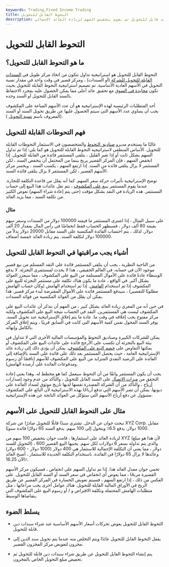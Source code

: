 ```yaml
---
keywords: Trading,Fixed Income Trading
title: التحوط القابل للتحويل
description: التحوط القابل للتحويل هو إستراتيجية حيث يقوم المستثمر بشراء سند قابل للتحويل ثم يقوم بتخفيض السهم لزيادة العائد الإجمالي.
---
```


# التحوط القابل للتحويل
## ما هو التحوط القابل للتحويل؟

التحوط القابل للتحويل هو استراتيجية تداول تتكون من اتخاذ مركز طويل في [السندات القابلة للتحويل للشركة](/convertiblebond) (أو السندات) ، ومركز قصير في وقت واحد في مقدار نسبة التحويل في الأسهم العادية الأساسية. تم تصميم استراتيجية التحوط القابلة للتحويل بحيث تكون [محايدة في السوق](/marketneutral) مع تحقيق عائد أعلى مما يمكن الحصول عليه بمجرد الاحتفاظ بالسند القابل للتحويل أو السند وحده.

أحد المتطلبات الرئيسية لهذه الإستراتيجية هو أن عدد الأسهم المباعة على المكشوف يجب أن يساوي عدد الأسهم التي سيتم الحصول عليها عن طريق تحويل السند أو السند (المعروف باسم [نسبة التحويل](/conversionratio) ).

## فهم التحوطات القابلة للتحويل

غالبًا ما يستخدم مديرو [صناديق التحوط](/hedgefund) والمتخصصون في الاستثمار التحوطات القابلة للتحويل. الأساس المنطقي لاستراتيجية التحوط القابلة للتحويل هو كما يلي: إذا تم تداول السهم بشكل ثابت أو إذا تغير القليل ، يتلقى المستثمر فائدة من القابلة للتحويل. إذا انخفض السهم ، فإن المركز القصير يربح بينما من المحتمل أن ينخفض السند ، لكن المستثمر لا يزال يتلقى فائدة من السند. إذا ارتفع السهم ، يكسب السند ، ويخسر مركز الأسهم القصير ، لكن المستثمر لا يزال يتلقى فائدة السند.

توضح الإستراتيجية تأثيرات حركة سعر السهم. كما أنه يقلل من قاعدة التكلفة للتجارة. عندما يقوم المستثمر [ببيع على المكشوف](/shortsale) ، يتم نقل عائدات هذا البيع إلى حساب المستثمر. هذه الزيادة في النقد بشكل مؤقت (حتى يتم إعادة شراء السهم) تعوض الكثير من تكلفة السند ، مما يزيد العائد.

### مثال

على سبيل المثال ، إذا اشترى المستثمر ما قيمته 100000 دولار من السندات وسعر سهم بقيمة 80 ألف دولار ، فسيظهر الحساب فقط انخفاضًا في رأس المال بمقدار 20 ألف دولار. لذلك ، يتم احتساب الفائدة المكتسبة على السند مقابل 20000 دولار بدلاً من 100000 دولار لتكلفة السند. يتم زيادة العائد خمسة أضعاف.

## أشياء يجب مراقبتها في التحوط القابل للتحويل

من الناحية النظرية ، يجب أن يتلقى المستثمر فائدة على النقد المستلم من بيع قصير موجود الآن في حسابه. في العالم الحقيقي ، هذا لا يحدث لمستثمري التجزئة. لا يدفع الوسطاء عادةً فائدة على الأموال المستلمة من البيع على المكشوف ، مما سيعزز العوائد بشكل أكبر. في الواقع ، عادة ما يكون هناك تكلفة على مستثمر التجزئة للبيع على المكشوف إذا تم استخدام [الهامش](/margin). إذا تم استخدام الهامش (وكان حساب الهامش مطلوبًا للتقصير) ، سيدفع المستثمر فائدة على الأموال المقترضة لبدء مركز قصير. هذا يمكن أن يقلل من العوائد المكتسبة من فوائد السندات.

في حين أنه من المغري زيادة العائد بشكل كبير ، من المهم أن نتذكر أن عائدات البيع على المكشوف ليست هي المستثمرين. النقد في الحساب نتيجة البيع على المكشوف ولكنه مركز مفتوح يجب إغلاقه في وقت ما. عادة ما يتم إغلاق الإستراتيجية عند تحويل السند. يوفر السند المحول نفس كمية الأسهم التي كانت في السابق قريبًا ، ويتم إغلاق المركز بالكامل وإنهائه.

يمكن للشركات الكبيرة وصناديق التحوط والمؤسسات المالية الأخرى التي لا تتداول في بيئة البيع بالتجزئة أن تكسب على الأرجح فائدة على عائدات البيع على المكشوف أو يمكنها التفاوض على [خصم البيع على المكشوف](/stock-loan-rebate). يمكن أن يؤدي ذلك إلى زيادة عائد الإستراتيجية العامة ، حيث يحصل المستثمر بعد ذلك على فائدة على السند بالإضافة إلى الفائدة على الرصيد النقدي المتزايد من البيع على المكشوف للأسهم (ناقصًا أي رسوم ومدفوعات الفائدة على أرصدة الهامش).

يجب أن يكون المستثمر واثقًا من أن التحوط سيعمل كما هو مخطط له. وهذا يعني إعادة التحقق من [ميزات الاتصال](/callablebond) على السند القابل للتحويل ، والتأكد من عدم وجود إصدارات [أرباح](/dividend) ، والتأكد من أن الشركة المصدرة نفسها لديها تاريخ موثوق لسداد الفائدة على ديونها. يمكن أن تضر الأسهم التي تدفع أرباحًا بهذه الاستراتيجية لأن البائع على المكشوف مسؤول عن دفع أرباح الأسهم التي ستؤكل من العوائد الناتجة عن هذه الإستراتيجية.

## مثال على التحوط القابل للتحويل على الأسهم

تبحث جوان عن الدخل. تشتري سندًا قابلًا للتحويل صادرًا عن شركة XYZ Corp. مقابل 1000 دولار. يدفع 6.5٪ ويتحول إلى 100 سهم. يدفع السند 65 دولارًا فائدة سنويًا.

لزيادة العائد على استثمارها ، قامت جوان بتخفيض 100 سهم من XYZ (لأن هذا هو مبلغ التحويل للسند) ، والذي يتم تداوله بسعر 6 دولارات لكل سهم. يجنيها البيع القصير 600 دولار ، مما يعني أن التكلفة الإجمالية للاستثمار هي 400 دولار (1000 دولار - 600 دولار) وعائدها لا يزال 65 دولارًا في الفائدة. باستخدام التكلفة الجديدة للاستثمار ، أصبح العائد الآن 16.25٪.

تحمي جوان معدل العائد هذا. إذا تم تداول السهم على انخفاض ، فسيكون مركز الأسهم القصيرة مربحًا ، مما يعوض أي انخفاض في سعر السند أو السند القابل للتحويل. على العكس من ذلك ، إذا ارتفع السهم ، فسيتم تعويض الخسارة في المركز القصير عن طريق الربح في الأوراق المالية القابلة للتحويل. هناك عوامل أخرى يجب مراعاتها ، مثل متطلبات الهامش المحتملة وتكلفة الاقتراض و / أو رسوم البيع على المكشوف التي يتقاضاها الوسيط.

## يسلط الضوء

- التحوط القابل للتحويل يعوض تحركات أسعار الأسهم الأساسية عند شراء سندات دين قابلة للتحويل.

- يقفل التحوط القابل للتحويل عائدًا ويتم التخلص منه عندما يتم تحويل سند الدين إلى مخزون لتعويض مركز المخزون القصير.

- يتم إنشاء التحوط القابل للتحويل عن طريق شراء سندات دين قابلة للتحويل ثم تخفيض مبلغ التحويل الخاص بالمخزون.

